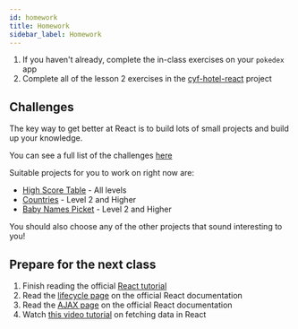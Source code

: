 ```yaml
---
id: homework
title: Homework
sidebar_label: Homework
---
```


1. If you haven't already, complete the in-class exercises on your `pokedex` app
2. Complete all of the lesson 2 exercises in the [cyf-hotel-react](https://github.com/CodeYourFuture/cyf-hotel-react#lesson-2) project

## Challenges

The key way to get better at React is to build lots of small projects and build up your knowledge. 

You can see a full list of the challenges [here](https://github.com/CodeYourFuture/cyf-react-challenges/)

Suitable projects for you to work on right now are:

- [High Score Table](https://github.com/CodeYourFuture/cyf-react-challenges/tree/master/challenge-high-score-tables) - All levels
- [Countries](https://github.com/CodeYourFuture/cyf-react-challenges/tree/master/challenge-countries) - Level 2 and Higher
- [Baby Names Picket](https://github.com/CodeYourFuture/cyf-react-challenges/tree/master/challenge-baby-name-picker) - Level 2 and Higher

You should also choose any of the other projects that sound interesting to you!

## Prepare for the next class

1. Finish reading the official [React tutorial](https://reactjs.org/tutorial/tutorial.html)
2. Read the [lifecycle page](https://reactjs.org/docs/state-and-lifecycle.html) on the official React documentation
3. Read the [AJAX page](https://reactjs.org/docs/faq-ajax.html) on the official React documentation
4. Watch [this video tutorial](https://www.youtube.com/watch?v=TxqqrNfgTto) on fetching data in React
